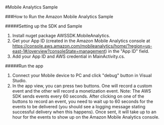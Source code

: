 #Mobile Analytics Sample

###How to Run the Amazon Mobile Analytics Sample

#####Setting up the SDK and Sample
1. Install nuget package AWSSDK.MobileAnalytics.
2. Get your App ID (created in the Amazon Mobile Analytics console at https://console.aws.amazon.com/mobileanalytics/home/?region=us-east-1#/overview?consoleState=management) in the "App ID" field.
5. Add your App ID and AWS credential in MainActivity.cs.

#####Run the app
1. Connect your Mobile device to PC and click "debug" button in Visual Studio.
2. In the app view, you can press two buttons. One will record a custom event and the other will record a monetization event.
Note: The AWS SDK sends events every 60 seconds. After clicking on one of the buttons to record an event, you need to wait up to 60 seconds for the events to be delivered (you should see a logging message stating successful delivery when this happens). Once sent, it will take up to an hour for the events to show up on the Amazon Mobile Analytics console.

